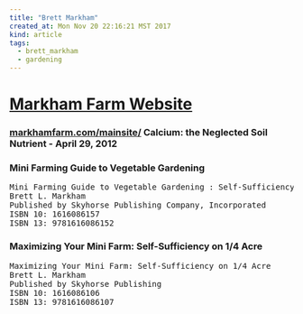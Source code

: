 ```yaml
---
title: "Brett Markham"
created_at: Mon Nov 20 22:16:21 MST 2017
kind: article
tags:
  - brett_markham
  - gardening
---
```


<h1>
  <a href="http://www.markhamfarm.com/mainsite/" target="_blank">Markham Farm Website</a>
</h1>

<h3>
  <a href="http://www.markhamfarm.com/mainsite/calcium-the-neglected-soil-nutrient/" target="_blank">markhamfarm.com/mainsite/</a>
  Calcium: the Neglected Soil Nutrient - April 29, 2012
</h3>

<h3>
<a href="" target="_blank"></a>
</h3>

<h3>Mini Farming Guide to Vegetable Gardening</h3>

<pre>
Mini Farming Guide to Vegetable Gardening : Self-Sufficiency from Asparagus to Zucchini
Brett L. Markham
Published by Skyhorse Publishing Company, Incorporated
ISBN 10: 1616086157 
ISBN 13: 9781616086152
</pre>

<h3>Maximizing Your Mini Farm: Self-Sufficiency on 1/4 Acre</h3>

<pre>
Maximizing Your Mini Farm: Self-Sufficiency on 1/4 Acre
Brett L. Markham
Published by Skyhorse Publishing
ISBN 10: 1616086106 
ISBN 13: 9781616086107
</pre>

<!--
html boilerplate
<a href="" target="_blank"></a>
<a name=""></a>
<img src="" width="400px">
<ul>
  <li></li>
</ul>
<pre>
</pre>
<p style="margin-bottom: 2em;"></p>
<hr style="border: 0; height: 3px; background: #333; background-image: linear-gradient(to right, #ccc, #333, #ccc);">
<pre><code>
</code></pre>
<math xmlns='http://www.w3.org/1998/Math/MathML' display='block'>
</math>
-->
